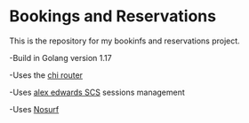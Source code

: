 # Bookings and Reservations

This is the repository for my bookinfs and reservations project.

-Build in Golang version 1.17

-Uses the [chi router](github.com/go-chi/chi/v5)

-Uses [alex edwards SCS](github.com/alexedwards/scs/v2) sessions management

-Uses [Nosurf](github.com/justinas/nosurf)
